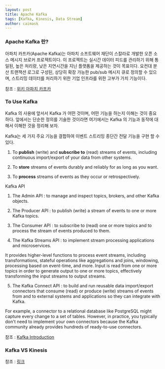 ```yaml
---
layout: post
title: Apache Kafka
tags: [Kafka, Kinesis, Data Stream]
author: caimask
---
```


### Apache Kafka 란?
아파치 카프카(Apache Kafka)는 아파치 소프트웨어 재단이 스칼라로 개발한 오픈 소스 메시지 브로커 프로젝트이다. 이 프로젝트는 실시간 데이터 피드를 관리하기 위해 통일된, 높은 처리량, 낮은 지연시간을 지닌 플랫폼을 제공하는 것이 목표이다. 요컨대 분산 트랜잭션 로그로 구성된, 상당히 확장 가능한 pub/sub 메시지 큐로 정의할 수 있으며, 스트리밍 데이터를 처리하기 위한 기업 인프라를 위한 고부가 가치 기능이다.

참조 : [위키 아파치 카프카](https://ko.wikipedia.org/wiki/%EC%95%84%ED%8C%8C%EC%B9%98_%EC%B9%B4%ED%94%84%EC%B9%B4)



### To Use Kafka
Kafka 의 사용에 앞서서 Kafka 가 어떤 것이며, 어떤 기능을 하는지 이해는 것이 중요하다. 앞에서는 단순한 정의를 기술한 것이라면 여기에서는 Kafka 의 기능과 동작에 대해서 이해한 것을 정리해 보자.

Kafka는 세 가지 주요 기능을 결합하여 이벤트 스트리밍 종단간 전달 기능을 구현 할 수 있다.

1. To **publish** (write) and **subscribe to** (read) streams of events, including continuous import/export of your data from other systems.

2. To **store** streams of events durably and reliably for as long as you want.

3. To **process** streams of events as they occur or retrospectively.

Kafka API

1. The Admin API  : to manage and inspect topics, brokers, and other Kafka objects.

2. The Producer API  : to publish (write) a stream of events to one or more Kafka topics.

3. The Consumer API  : to subscribe to (read) one or more topics and to process the stream of events produced to them.

4. The Kafka Streams API : to implement stream processing applications and microservices. 

It provides higher-level functions to process event streams, including transformations, stateful operations like aggregations and joins, windowing, processing based on event-time, and more. Input is read from one or more topics in order to generate output to one or more topics, effectively transforming the input streams to output streams.

5. The Kafka Connect API : to build and run reusable data import/export connectors that consume (read) or produce (write) streams of events from and to external systems and applications so they can integrate with Kafka. 

For example, a connector to a relational database like PostgreSQL might capture every change to a set of tables. However, in practice, you typically don't need to implement your own connectors because the Kafka community already provides hundreds of ready-to-use connectors.

참조 : [Kafka Introduction](https://kafka.apache.org/intro)


### Kafka VS Kinesis



참조 : [링크](https://devidea.tistory.com/68)
